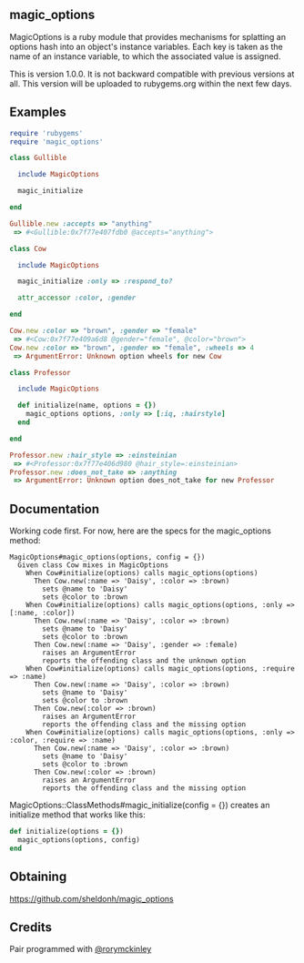magic_options
-------------

MagicOptions is a ruby module that provides mechanisms for splatting
an options hash into an object's instance variables.  Each key is taken
as the name of an instance variable, to which the associated value is
assigned.

This is version 1.0.0.  It is not backward compatible with previous
versions at all.  This version will be uploaded to rubygems.org within
the next few days.

Examples
--------

```ruby
require 'rubygems'
require 'magic_options'

class Gullible

  include MagicOptions

  magic_initialize

end

Gullible.new :accepts => "anything"
 => #<Gullible:0x7f77e407fdb0 @accepts="anything">

class Cow

  include MagicOptions

  magic_initialize :only => :respond_to?

  attr_accessor :color, :gender

end

Cow.new :color => "brown", :gender => "female"
 => #<Cow:0x7f77e409a6d8 @gender="female", @color="brown">
Cow.new :color => "brown", :gender => "female", :wheels => 4
 => ArgumentError: Unknown option wheels for new Cow

class Professor

  include MagicOptions

  def initialize(name, options = {})
    magic_options options, :only => [:iq, :hairstyle]
  end

end

Professor.new :hair_style => :einsteinian
 => #<Professor:0x7f77e406d980 @hair_style=:einsteinian>
Professor.new :does_not_take => :anything
 => ArgumentError: Unknown option does_not_take for new Professor
```

Documentation
-------------

Working code first.  For now, here are the specs for the magic_options
method:

```
MagicOptions#magic_options(options, config = {})
  Given class Cow mixes in MagicOptions
    When Cow#initialize(options) calls magic_options(options)
      Then Cow.new(:name => 'Daisy', :color => :brown)
        sets @name to 'Daisy'
        sets @color to :brown
    When Cow#initialize(options) calls magic_options(options, :only => [:name, :color])
      Then Cow.new(:name => 'Daisy', :color => :brown)
        sets @name to 'Daisy'
        sets @color to :brown
      Then Cow.new(:name => 'Daisy', :gender => :female)
        raises an ArgumentError
        reports the offending class and the unknown option
    When Cow#initialize(options) calls magic_options(options, :require => :name)
      Then Cow.new(:name => 'Daisy', :color => :brown)
        sets @name to 'Daisy'
        sets @color to :brown
      Then Cow.new(:color => :brown)
        raises an ArgumentError
        reports the offending class and the missing option
    When Cow#initialize(options) calls magic_options(options, :only => :color, :require => :name)
      Then Cow.new(:name => 'Daisy', :color => :brown)
        sets @name to 'Daisy'
        sets @color to :brown
      Then Cow.new(:color => :brown)
        raises an ArgumentError
        reports the offending class and the missing option
```

MagicOptions::ClassMethods#magic_initialize(config = {}) creates an
initialize method that works like this:

```ruby
def initialize(options = {})
  magic_options(options, config)
end
```

Obtaining
---------

<https://github.com/sheldonh/magic_options>

Credits
-------

Pair programmed with [@rorymckinley][c1]

[c1]: http://twitter.com/#!/rorymckinley

